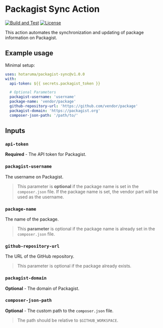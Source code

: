 # Packagist Sync Action

[![Build and Test](https://github.com/hotaruma/packagist-sync/actions/workflows/test.yml/badge.svg)](https://github.com/hotaruma/packagist-sync/actions/workflows/test.yml)
[![License](https://img.shields.io/github/license/hotaruma/packagist-sync.svg)](https://github.com/hotaruma/packagist-sync/blob/master/LICENSE)

This action automates the synchronization and updating of package information on Packagist.

## Example usage

Minimal setup:

```yaml
uses: hotaruma/packagist-sync@v1.0.0
with:
  api-token: ${{ secrets.packagist_token }}

  # Optional Parameters
  packagist-username: 'username'
  package-name: 'vendor/package'
  github-repository-url: 'https://github.com/vendor/package'
  packagist-domain: 'https://packagist.org'
  composer-json-path: '/path/to/'
```

## Inputs

### `api-token`

**Required** - The API token for Packagist.

### `packagist-username`

The username on Packagist.

> This parameter is **optional** if the package name is set in the `composer.json` file. If the package name is set, the
> vendor part will be used as the username.

### `package-name`

The name of the package.

> This **parameter** is optional if the package name is already set in the `composer.json` file.

### `github-repository-url`

The URL of the GitHub repository.

> This parameter is optional if the package already exists.

### `packagist-domain`

**Optional** - The domain of Packagist.

### `composer-json-path`

**Optional** - The custom path to the `composer.json` file.

> The path should be relative to `$GITHUB_WORKSPACE`.
